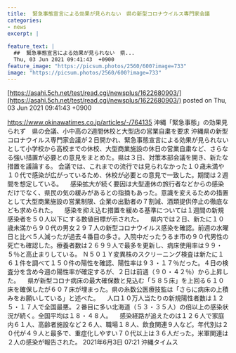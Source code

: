 ```yaml
---
title:  緊急事態宣言による効果が見られない　県の新型コロナウイルス専門家会議  
categories:
- news
excerpt: |
  
feature_text: |
  ##  緊急事態宣言による効果が見られない　県...
  Thu, 03 Jun 2021 09:41:43  +0900
feature_image: "https://picsum.photos/2560/600?image=733"
image: "https://picsum.photos/2560/600?image=733"
---
```


[https://asahi.5ch.net/test/read.cgi/newsplus/1622680903/](https://asahi.5ch.net/test/read.cgi/newsplus/1622680903/)
posted on Thu, 03 Jun 2021 09:41:43  +0900

<!--more-->

https://www.okinawatimes.co.jp/articles/-/764135 沖縄「緊急事態」の効果見られず　県の会議、小中高の2週間休校と大型店の営業自粛を要求 沖縄県の新型コロナウイルス専門家会議が２日開かれ、緊急事態宣言による効果が見られないとして小学校から高校までの休校、大型商業施設の休日の営業自粛など、さらなる強い措置が必要との意見をまとめた。県は３日、対策本部会議を開き、新たな措置を議論する。 会議では、これまでの流行では見られなかった１０歳未満や１０代で感染が広がっているため、休校が必要との意見で一致した。期間は２週間を想定している。 　感染拡大が続く要因は大型連休の旅行者などからの感染だけでなく、県民の気の緩みがあるとの指摘もあった。意識を変えるための措置として大型商業施設の営業制限、企業の出勤者の７割減、酒類提供停止の徹底なども求められた。 　感染を抑え込む措置を緩める基準については１週間の新規感染者を５０人以下にする数値目標が示された。 　県内では２日、新たに１０歳未満から９０代の男女２９７人の新型コロナウイルス感染を確認。前週の水曜日と比べ５人減ったが過去４番目の多さ。入院中だったうるま市の９０代男性の死亡も確認した。療養者数は２６９９人で最多を更新し、病床使用率は９９・５％と高止まりしている。 Ｎ５０１Ｙ変異株のスクリーニング検査は新たに１６１件を調べて１５０件の陽性を確認、陽性率は９３・１７％だった。４日の検査分を含め今週の陽性率が確定するが、２日は前週（９０・４２％）から上昇した。 　県が新型コロナ病床の最大確保数と見込む「５８５床」を上回る６１０床を確保したが６０７床が埋まった。県の糸数公医療技監は「さらに病床の上積みをお願いしている」と述べた。 　人口１０万人当たりの新規陽性者数は１２５・１７人で全国最悪。２番目に多い北海道（５３・３５人）の倍以上の感染状況が続く。全国平均は１８・４８人。 　感染経路が追えたのは１２６人で家庭内６１人、高齢者施設など２６人、職場１８人、飲食関連９人など。年代別は２０代が４９人と最多で、重症化しやすい７０代以上は３６人だった。米軍関連は２人の感染が報告された。 2021年6月3日 07:21 沖縄タイムス
